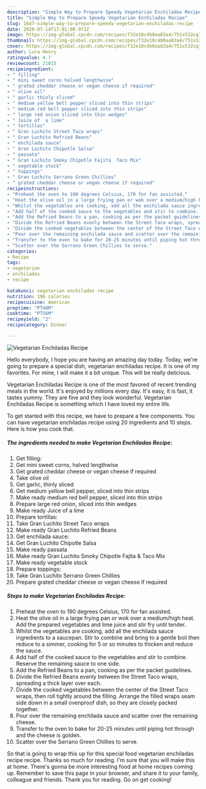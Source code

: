 ```yaml
---
description: "Simple Way to Prepare Speedy Vegetarian Enchiladas Recipe"
title: "Simple Way to Prepare Speedy Vegetarian Enchiladas Recipe"
slug: 1647-simple-way-to-prepare-speedy-vegetarian-enchiladas-recipe
date: 2020-07-14T17:01:00.971Z
image: https://img-global.cpcdn.com/recipes/f32e18c4b0aa83a4/751x532cq70/vegetarian-enchiladas-recipe-recipe-main-photo.jpg
thumbnail: https://img-global.cpcdn.com/recipes/f32e18c4b0aa83a4/751x532cq70/vegetarian-enchiladas-recipe-recipe-main-photo.jpg
cover: https://img-global.cpcdn.com/recipes/f32e18c4b0aa83a4/751x532cq70/vegetarian-enchiladas-recipe-recipe-main-photo.jpg
author: Lura Henry
ratingvalue: 4.7
reviewcount: 21015
recipeingredient:
- " filling"
- " mini sweet corns halved lengthwise"
- " grated cheddar cheese or vegan cheese if required"
- " olive oil"
- " garlic thinly sliced"
- " medium yellow bell pepper sliced into thin strips"
- " medium red bell pepper sliced into thin strips"
- " large red onion sliced into thin wedges"
- " Juice of  a lime"
- " tortillas"
- " Gran Luchito Street Taco wraps"
- " Gran Luchito Refried Beans"
- " enchilada sauce"
- " Gran Luchito Chipotle Salsa"
- " passata"
- " Gran Luchito Smoky Chipotle Fajita  Taco Mix"
- " vegetable stock"
- " toppings"
- " Gran Luchito Serrano Green Chillies"
- " grated cheddar cheese or vegan cheese if required"
recipeinstructions:
- "Preheat the oven to 190 degrees Celsius, 170 for fan assisted."
- "Heat the olive oil in a large frying pan or wok over a medium/high heat. Add the prepared vegetables and lime juice and stir fry until tender."
- "Whilst the vegetables are cooking, add all the enchilada sauce ingredients to a saucepan. Stir to combine and bring to a gentle boil then reduce to a simmer, cooking for 5 or so minutes to thicken and reduce the sauce."
- "Add half of the cooked sauce to the vegetables and stir to combine. Reserve the remaining sauce to one side."
- "Add the Refried Beans to a pan, cooking as per the packet guidelines."
- "Divide the Refried Beans evenly between the Street Taco wraps, spreading a thick layer over each."
- "Divide the cooked vegetables between the center of the Street Taco wraps, then roll tightly around the filling. Arrange the filled wraps seam side down in a small ovenproof dish, so they are closely packed together."
- "Pour over the remaining enchilada sauce and scatter over the remaining cheese."
- "Transfer to the oven to bake for 20-25 minutes until piping hot through and the cheese is golden."
- "Scatter over the Serrano Green Chillies to serve."
categories:
- Recipe
tags:
- vegetarian
- enchiladas
- recipe

katakunci: vegetarian enchiladas recipe 
nutrition: 196 calories
recipecuisine: American
preptime: "PT40M"
cooktime: "PT56M"
recipeyield: "2"
recipecategory: Dinner

---
```



![Vegetarian Enchiladas Recipe](https://img-global.cpcdn.com/recipes/f32e18c4b0aa83a4/751x532cq70/vegetarian-enchiladas-recipe-recipe-main-photo.jpg)

Hello everybody, I hope you are having an amazing day today. Today, we're going to prepare a special dish, vegetarian enchiladas recipe. It is one of my favorites. For mine, I will make it a bit unique. This will be really delicious.

Vegetarian Enchiladas Recipe is one of the most favored of recent trending meals in the world. It's enjoyed by millions every day. It's easy, it is fast, it tastes yummy. They are fine and they look wonderful. Vegetarian Enchiladas Recipe is something which I have loved my entire life.




To get started with this recipe, we have to prepare a few components. You can have vegetarian enchiladas recipe using 20 ingredients and 10 steps. Here is how you cook that.

<!--inarticleads1-->

##### The ingredients needed to make Vegetarian Enchiladas Recipe:

1. Get  filling:
1. Get  mini sweet corns, halved lengthwise
1. Get  grated cheddar cheese or vegan cheese if required
1. Take  olive oil
1. Get  garlic, thinly sliced
1. Get  medium yellow bell pepper, sliced into thin strips
1. Make ready  medium red bell pepper, sliced into thin strips
1. Prepare  large red onion, sliced into thin wedges
1. Make ready  Juice of  a lime
1. Prepare  tortillas:
1. Take  Gran Luchito Street Taco wraps
1. Make ready  Gran Luchito Refried Beans
1. Get  enchilada sauce:
1. Get  Gran Luchito Chipotle Salsa
1. Make ready  passata
1. Make ready  Gran Luchito Smoky Chipotle Fajita &amp; Taco Mix
1. Make ready  vegetable stock
1. Prepare  toppings:
1. Take  Gran Luchito Serrano Green Chillies
1. Prepare  grated cheddar cheese or vegan cheese if required




<!--inarticleads2-->

##### Steps to make Vegetarian Enchiladas Recipe:

1. Preheat the oven to 190 degrees Celsius, 170 for fan assisted.
1. Heat the olive oil in a large frying pan or wok over a medium/high heat. Add the prepared vegetables and lime juice and stir fry until tender.
1. Whilst the vegetables are cooking, add all the enchilada sauce ingredients to a saucepan. Stir to combine and bring to a gentle boil then reduce to a simmer, cooking for 5 or so minutes to thicken and reduce the sauce.
1. Add half of the cooked sauce to the vegetables and stir to combine. Reserve the remaining sauce to one side.
1. Add the Refried Beans to a pan, cooking as per the packet guidelines.
1. Divide the Refried Beans evenly between the Street Taco wraps, spreading a thick layer over each.
1. Divide the cooked vegetables between the center of the Street Taco wraps, then roll tightly around the filling. Arrange the filled wraps seam side down in a small ovenproof dish, so they are closely packed together.
1. Pour over the remaining enchilada sauce and scatter over the remaining cheese.
1. Transfer to the oven to bake for 20-25 minutes until piping hot through and the cheese is golden.
1. Scatter over the Serrano Green Chillies to serve.




So that is going to wrap this up for this special food vegetarian enchiladas recipe recipe. Thanks so much for reading. I'm sure that you will make this at home. There's gonna be more interesting food at home recipes coming up. Remember to save this page in your browser, and share it to your family, colleague and friends. Thank you for reading. Go on get cooking!
